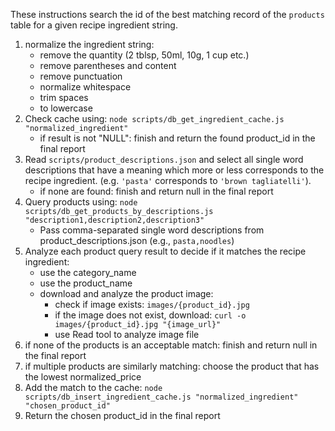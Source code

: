 These instructions search the id of the best matching record of the `products` table for a given recipe ingredient string.

1. normalize the ingredient string:
   - remove the quantity (2 tblsp, 50ml, 10g, 1 cup etc.)
   - remove parentheses and content
   - remove punctuation
   - normalize whitespace
   - trim spaces
   - to lowercase
2. Check cache using: `node scripts/db_get_ingredient_cache.js "normalized_ingredient"`
   - if result is not "NULL": finish and return the found product_id in the final report
3. Read `scripts/product_descriptions.json` and select all single word descriptions that have a meaning which more or less corresponds to the recipe ingredient. (e.g. `'pasta'` corresponds to `'brown tagliatelli'`).
   - if none are found: finish and return null in the final report
4. Query products using: `node scripts/db_get_products_by_descriptions.js "description1,description2,description3"`
   - Pass comma-separated single word descriptions from product_descriptions.json (e.g., `pasta,noodles`)
5. Analyze each product query result to decide if it matches the recipe ingredient:
   - use the category_name
   - use the product_name
   - download and analyze the product image:
     - check if image exists: `images/{product_id}.jpg`
     - if the image does not exist, download: `curl -o images/{product_id}.jpg "{image_url}"`
     - use Read tool to analyze image file
6. if none of the products is an acceptable match: finish and return null in the final report
7. if multiple products are similarly matching: choose the product that has the lowest normalized_price
8. Add the match to the cache: `node scripts/db_insert_ingredient_cache.js "normalized_ingredient" "chosen_product_id"`
9. Return the chosen product_id in the final report
